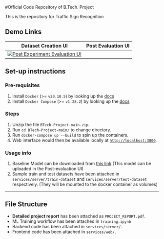 #Official Code Repository of B.Tech. Project 

This is the repository for Traffic Sign Recognition

## Demo Links

|                                                                          <b>Dataset Creation UI</b>                                                                           |                                                                                <b>Post Evaluation UI</b>                                                                                |
| :---------------------------------------------------------------------------------------------------------------------------------------------------------------------------: | :-------------------------------------------------------------------------------------------------------------------------------------------------------------------------------------: |
<a href="https://youtu.be/RDlAl-uT918" target="_blank" rel="noopener noreferrer"><img src="https://img.youtube.com/vi/RDlAl-uT918/default.jpg" alt="Post Experiment Evaluation UI"></a> |

## Set-up instructions

### Pre-requisites

1. Install `Docker` (>= `v20.10.5`) by looking up the
   [docs](https://docs.docker.com/get-docker/)
2. Install `Docker Compose` (>= `v1.28.2`) by looking up the
   [docs](https://docs.docker.com/compose/install/)

### Steps

1. Unzip the file `BTech-Project-main.zip`.
2. Run `cd BTech-Project-main/` to change directory.
3. Run `docker-compose up --build` to spin up the containers.
4. Web interface would then be available locally at [`http://localhost:3000`](http://localhost:3000).

### Usage info

1. Baseline Model can be downloaded from [this link](https://drive.google.com/file/d/19HdNYmaXwmDZMWviMV6rh8BqdVGexxqp/view?usp=sharing) (This model can be uploaded in the Post-evaluation UI)
2. Sample train and test datasets have been attached in `services/server/train-dataset` and `services/server/test-dataset` respectively. (They will be mounted to the docker container as volumes)

---

## File Structure

- **Detailed project report** has been attached as `PROJECT_REPORT.pdf`.
- ML Training workflow has been attached in `training.ipynb`
- Backend code has been attached in `services/server/`.
- Frontend code has been attached in `services/web/`.
